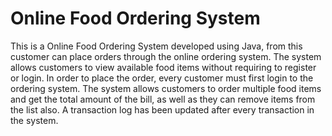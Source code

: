 # Online Food Ordering System
This is a Online Food Ordering System developed using Java, from this customer can place orders through the online ordering system. The system allows customers to view available food items without requiring to register or login. 
In order to place the order, every customer must first login to the ordering system. The system allows customers to order multiple food items and get the total amount of the bill, as well as they can remove items from the list also. 
A transaction log has been updated after every transaction in the system.
